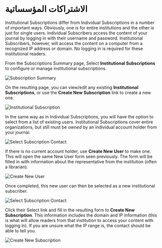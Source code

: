 # الاشتراكات المؤسساتية




Institutional Subscriptions differ from Individual Subscriptions in a number of important ways. Obviously, one is for entire institutions and the other is just for single users. Individual Subscribers access the content of your journal by logging in with their username and password. Institutional Subscribers, however, will access the content on a computer from a recognized IP address or domain. No logging in is required for these institutional readers.

From the Subscriptions Summary page, Select **Institutional Subscriptions** to configure or manage institutional subscriptions.

![Subscription Summary](images/chapter5/sub_institution_1.png)


On the resulting page, you can view/edit any existing **Institutional Subscriptions**, or use the **Create New Subscription** link to create a new one.


![Institutional Subscription](images/chapter5/sub_institution_2.png)


In the same way as in Individual Subscriptions, you will have the option to select from a list of existing users. Institutional Subscriptions cover entire organizations, but still must be *owned* by an individual account holder from your journal.



![Select Subscription Contact](images/chapter5/sub_institution_3.png)



If there is no current account holder, use **Create New User** to make one. This will open the same New User form seen previously. The form will be filled in with information about the representative from the institution (often a librarian).

![Create New User](images/chapter5/sub_institution_4.png)


Once completed, this new user can then be selected as a new institutional subscriber.

![Select Subscription Contact](images/chapter5/sub_institution_5.png)



Click their Select link and fill in the resulting form to **Create New Subscription**. This information includes the domain and IP information (this is what will allow readers from that institution to access your content with logging in). If you are unsure what the IP range is, the contact should be able to tell you.



![Create New Subscription](images/chapter5/sub_institution_6.png)

